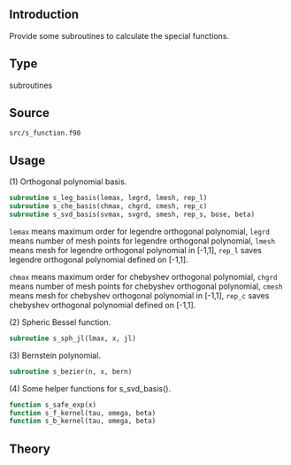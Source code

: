 ## Introduction

Provide some subroutines to calculate the special functions.

## Type

subroutines

## Source

`src/s_function.f90`

## Usage

(1) Orthogonal polynomial basis.

```fortran
subroutine s_leg_basis(lemax, legrd, lmesh, rep_l)
subroutine s_che_basis(chmax, chgrd, cmesh, rep_c)
subroutine s_svd_basis(svmax, svgrd, smesh, rep_s, bose, beta)
```

`lemax` means maximum order for legendre orthogonal polynomial, `legrd` means number of mesh points for legendre orthogonal polynomial, `lmesh` means mesh for legendre orthogonal polynomial in [-1,1], `rep_l` saves legendre orthogonal polynomial defined on [-1,1].

`chmax` means maximum order for chebyshev orthogonal polynomial, `chgrd` means number of mesh points for chebyshev orthogonal polynomial, `cmesh` means mesh for chebyshev orthogonal polynomial in [-1,1], `rep_c` saves chebyshev orthogonal polynomial defined on [-1,1].

(2) Spheric Bessel function.

```fortran
subroutine s_sph_jl(lmax, x, jl)
```

(3) Bernstein polynomial.

```fortran
subroutine s_bezier(n, x, bern)
```

(4) Some helper functions for s\_svd\_basis().

```fortran
function s_safe_exp(x)
function s_f_kernel(tau, omega, beta)
function s_b_kernel(tau, omega, beta)
```

## Theory

